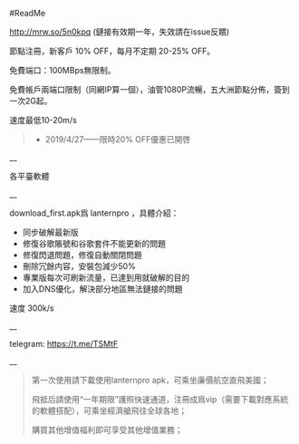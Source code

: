 #ReadMe

http://mrw.so/5n0kpq  (鏈接有效期一年，失效請在issue反饋)

節點注冊，新客戶 10% OFF，每月不定期 20-25% OFF。

免費端口：100MBps無限制。

免費帳戶兩端口限制（同網IP算一個），油管1080P流暢，五大洲節點分佈，簽到一次2G起。

速度最低10-20m/s



> - 2019/4/27——限時20% OFF優惠已開啓

__

各平臺軟體

__

download_first.apk爲 lanternpro ，具體介紹：

- 同步破解最新版
- 修復谷歌賬號和谷歌套件不能更新的問題
- 修復閃退問題，修復自動關閉問題
- 刪除冗餘内容，安裝包減少50%
- 專業版每次可刷新流量，已達到用就破解的目的
- 加入DNS優化，解決部分地區無法鏈接的問題

速度 300k/s

__

telegram: https://t.me/TSMtF

__

> 第一次使用請下載使用lanternpro apk，可乘坐廉價航空直飛美國；
>
> 飛抵后請使用“一年期限”護照快速通道，注冊成爲vip（需要下載對應系統的軟體搭配），可乘坐經濟艙飛往全球各地；
>
> 購買其他增值福利即可享受其他增值業務；